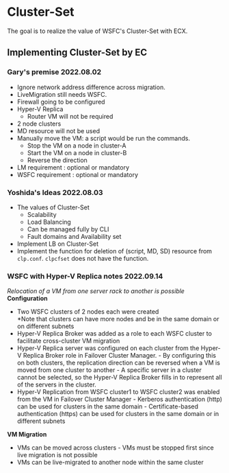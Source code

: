 # Cluster-Set
The goal is to realize the value of WSFC's Cluster-Set with ECX.

## Implementing Cluster-Set by EC

### Gary's premise 2022.08.02

- Ignore network address difference across migration.
- LiveMigration still needs WSFC.
- Firewall going to be configured
- Hyper-V Replica
	- Router VM will not be required
- 2 node clusters
- MD resource will not be used
- Manually move the VM: a script would be run the commands. 
	- Stop the VM on a node in cluster-A
	- Start the VM on a node in cluster-B
	- Reverse the direction
- LM requirement : optional or mandatory
- WSFC requirement : optional or mandatory

### Yoshida's Ideas 2022.08.03

- The values of Cluster-Set
	- Scalability
	- Load Balancing
	- Can be managed fully by CLI
	- Fault domains and Availability set
- Implement LB on Cluster-Set
- Implement the function for deletion of (script, MD, SD) resource from `clp.conf`. `clpcfset` does not have the function.

### WSFC with Hyper-V Replica notes 2022.09.14
*Relocation of a VM from one server rack to another is possible*    
 **Configuration**
- Two WSFC clusters of 2 nodes each were created    
        \*Note that clusters can have more nodes and be in the same domain or on different subnets
- Hyper-V Replica Broker was added as a role to each WSFC cluster to facilitate cross-cluster VM migration
- Hyper-V Replica server was configured on each cluster from the Hyper-V Replica Broker role in Failover Cluster Manager. 
       - By configuring this on both clusters, the replication direction can be reversed when a VM is moved from one cluster to another
       - A specific server in a cluster cannot be selected, so the Hyper-V Replica Broker fills in to represent all of the servers in the cluster. 
- Hyper-V Replication from WSFC cluster1 to WSFC cluster2 was enabled from the VM in Failover Cluster Manager
       - Kerberos authentication (http) can be used for clusters in the same domain
       - Certificate-based authentication (https) can be used for clusters in the same domain or in different subnets

**VM Migration**
- VMs can be moved across clusters
       - VMs must be stopped first since live migration is not possible
- VMs can be live-migrated to another node within the same cluster
